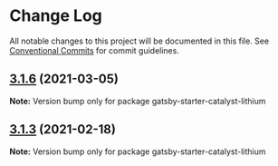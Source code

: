 # Change Log

All notable changes to this project will be documented in this file.
See [Conventional Commits](https://conventionalcommits.org) for commit guidelines.

## [3.1.6](https://github.com/ehowey/gatsby-starter-catalyst-blog/compare/gatsby-starter-catalyst-lithium@3.1.5...gatsby-starter-catalyst-lithium@3.1.6) (2021-03-05)

**Note:** Version bump only for package gatsby-starter-catalyst-lithium





## [3.1.3](https://github.com/ehowey/gatsby-starter-catalyst-blog/compare/gatsby-starter-catalyst-lithium@3.1.2...gatsby-starter-catalyst-lithium@3.1.3) (2021-02-18)

**Note:** Version bump only for package gatsby-starter-catalyst-lithium
